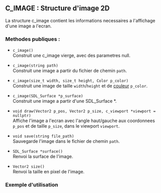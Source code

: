 ## C_IMAGE : Structure d'image 2D
La structure c_image contient les informations necessaires a l'affichage d'une image a l'ecran.

### Methodes publiques :
- `c_image()`  
	Construit une c_image vierge, avec des parametres null.


- `c_image(string path)`  
	Construit une image a partir du fichier de chemin `path`.


- `c_image(size_t width, size_t height, Color p_color)`  
	Construit une image de taille `width`/`height` et de [couleur](color.md) `p_color`.


- `c_image(SDL_Surface *p_surface)`  
	Construit une image a partir d'une SDL_Surface \*.


- `void draw(Vector2 p_pos, Vector2 p_size, c_viewport *viewport = nullptr)`  
	Affiche l'image a l'ecran avec l'angle haut/gauche aux coordonnees `p_pos` et de taille `p_size`, dans le viewport `viewport`.


- `void save(string file_path)`  
	Sauvegarde l'image dans le fichier de chemin `path`.



- `SDL_Surface *surface()`  
	Renvoi la surface de l'image.


- `Vector2 size()`  
	Renvoi la taille en pixel de l'image.




### Exemple d'utilisation
